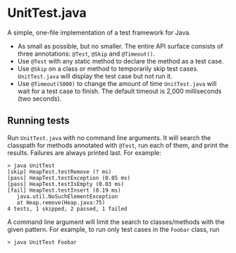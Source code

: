 # UnitTest.java

A simple, one-file implementation of a test framework for Java.

*   As small as possible, but no smaller. The entire API surface consists of
    three annotations: `@Test`, `@Skip` and `@Timeout()`.
*   Use `@Test` with any static method to declare the method as a test case.
*   Use `@Skip` on a class or method to temporarily skip test cases.
    `UnitTest.java` will display the test case but not run it.
*   Use `@Timeout(5000)` to change the amount of time `UnitTest.java` will
    wait for a test case to finish. The default timeout is 2,000 milliseconds
    (two seconds).

## Running tests

Run `UnitTest.java` with no command line arguments. It will search the classpath
for methods annotated with `@Test`, run each of them, and print the results. 
Failures are always printed last. For example:

    > java UnitTest
    [skip] HeapTest.testRemove (? ms)
    [pass] HeapTest.testException (0.05 ms)
    [pass] HeapTest.testIsEmpty (0.03 ms)
    [fail] HeapTest.testInsert (0.19 ms)
       java.util.NoSuchElementException
       at Heap.remove(Heap.java:75)
    4 tests, 1 skipped, 2 passed, 1 failed

A command line argument will limit the search to classes/methods with the given
pattern. For example, to run only test cases in the `Foobar` class, run

    > java UnitTest Foobar
